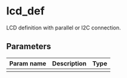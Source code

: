 lcd_def
===========

LCD definition with parallel or I2C connection.

Parameters
----------

| Param name | Description | Type     |
 ------------|-------------|----------
||||